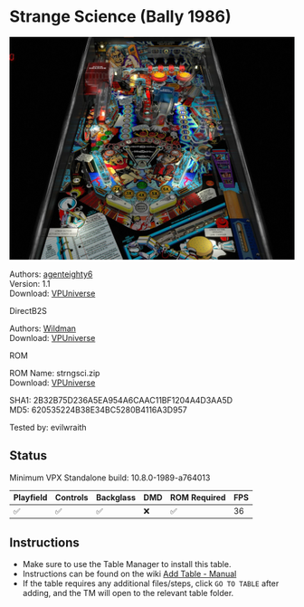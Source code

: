 # Strange Science (Bally 1986)

![Table Preview](../../images/vpx-strangescience.jpg)

Authors: [agenteighty6](https://vpuniverse.com/profile/25523-agenteighty6/)  
Version: 1.1  
Download: [VPUniverse](https://vpuniverse.com/files/file/7521-strange-science-bally-1986/)

DirectB2S

Authors: [Wildman](https://vpuniverse.com/profile/5-wildman/)  
Download: [VPUniverse](https://vpuniverse.com/files/file/2167-strange-sciencebally-1986/)

ROM

ROM Name: strngsci.zip  
Download: [VPUniverse](https://vpuniverse.com/files/file/720-strngscizip/)  

SHA1: 2B32B75D236A5EA954A6CAAC11BF1204A4D3AA5D  
MD5:  620535224B38E34BC5280B4116A3D957 

Tested by: evilwraith

## Status 

Minimum VPX Standalone build: 10.8.0-1989-a764013

| Playfield | Controls | Backglass | DMD | ROM Required | FPS | 
|-----------|----------|-----------|-----|--------------|-----|
| :white_check_mark: | :white_check_mark: | :white_check_mark: | :x: | :white_check_mark: | 36 |

## Instructions

- Make sure to use the Table Manager to install this table.
- Instructions can be found on the wiki [Add Table - Manual](https://github.com/LegendsUnchained/vpx-standalone-alp4k/wiki/%5B04%5D-%F0%9F%A7%A1-TM-%E2%80%90-Other-Features#add-table---manual)
- If the table requires any additional files/steps, click `GO TO TABLE` after adding, and the TM will open to the relevant table folder.

